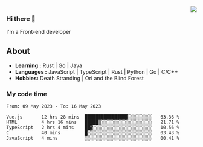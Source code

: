 <img align='right' src="https://github-readme-stats.vercel.app/api?username=strugglebak&show_icons=true">

### Hi there 👋

I'm a Front-end developer

## About

-  **Learning :** Rust | Go | Java
-  **Languages :** JavaScript | TypeScript | Rust | Python | Go | C/C++
-  **Hobbies:** Death Stranding | Ori and the Blind Forest

### My code time

<!--START_SECTION:waka-->

```text
From: 09 May 2023 - To: 16 May 2023

Vue.js       12 hrs 28 mins  ████████████████░░░░░░░░░   63.36 %
HTML         4 hrs 16 mins   █████▒░░░░░░░░░░░░░░░░░░░   21.71 %
TypeScript   2 hrs 4 mins    ██▓░░░░░░░░░░░░░░░░░░░░░░   10.56 %
C            40 mins         █░░░░░░░░░░░░░░░░░░░░░░░░   03.43 %
JavaScript   4 mins          ░░░░░░░░░░░░░░░░░░░░░░░░░   00.41 %
```

<!--END_SECTION:waka-->
